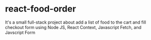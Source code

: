 # react-food-order
It's a small full-stack project about add a list of food to the cart and fill checkout form using Node JS, React Context, Javascript Fetch, and Javscript Form
